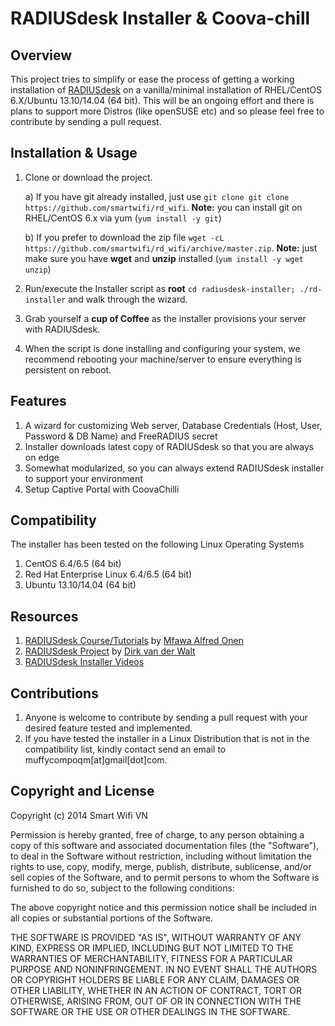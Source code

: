 RADIUSdesk Installer & Coova-chill
====================
## Overview
This project tries to simplify or ease the process of getting a working installation of [RADIUSdesk](http://www.radiusdesk.com) on a vanilla/minimal installation of RHEL/CentOS 6.X/Ubuntu 13.10/14.04 (64 bit). This will be an ongoing effort and there is plans to support more Distros (like openSUSE etc) and so please feel free to contribute by sending a pull request.

## Installation & Usage
1. Clone or download the project.

   a) If you have git already installed, just use `git clone git clone https://github.com/smartwifi/rd_wifi`. **Note:** you can install git on RHEL/CentOS 6.x via yum (`yum install -y git`)
   
   b) If you prefer to download the zip file `wget -cL https://github.com/smartwifi/rd_wifi/archive/master.zip`. **Note:** just make sure you have **wget** and **unzip** installed (`yum install -y wget unzip`)
2. Run/execute the Installer script as **root** `cd radiusdesk-installer; ./rd-installer` and walk through the wizard.
3. Grab yourself a **cup of Coffee** as the installer provisions your server with RADIUSdesk.
4. When the script is done installing and configuring your system, we recommend rebooting your machine/server to ensure everything is persistent on reboot.

## Features
1. A wizard for customizing Web server, Database Credentials (Host, User, Password & DB Name) and FreeRADIUS secret 
2. Installer downloads latest copy of RADIUSdesk so that you are always on edge
3. Somewhat modularized, so you can always extend RADIUSdesk installer to support your environment
4. Setup Captive Portal with CoovaChilli

## Compatibility
The installer has been tested on the following Linux Operating Systems
 
1. CentOS 6.4/6.5 (64 bit)  
2. Red Hat Enterprise Linux 6.4/6.5 (64 bit) 
3. Ubuntu 13.10/14.04 (64 bit) 

## Resources
1. [RADIUSdesk Course/Tutorials](http://www.maomuffy.com/introduction-to-radiusdesk-with-rhelcentos-6-x-mini-course/) by [Mfawa Alfred Onen](http://ng.linkedin.com/in/mfawaalfredonen/)
2. [RADIUSdesk Project](http://www.radiusdesk.com) by [Dirk van der Walt](http://www.linkedin.com/pub/dirk-van-der-walt/11/b64/79a)
3. [RADIUSdesk Installer Videos](http://www.maomuffy.com/radiusdesk-installer-project/)

## Contributions
1. Anyone is welcome to contribute by sending a pull request with your desired feature tested and implemented.
2. If you have tested the installer in a Linux Distribution that is not in the compatibility list, kindly contact send an email to muffycompoqm[at]gmail[dot]com.

## Copyright and License

Copyright (c) 2014 Smart Wifi VN

Permission is hereby granted, free of charge, to any person obtaining a copy
of this software and associated documentation files (the "Software"), to deal
in the Software without restriction, including without limitation the rights
to use, copy, modify, merge, publish, distribute, sublicense, and/or sell
copies of the Software, and to permit persons to whom the Software is
furnished to do so, subject to the following conditions:

The above copyright notice and this permission notice shall be included in
all copies or substantial portions of the Software.

THE SOFTWARE IS PROVIDED "AS IS", WITHOUT WARRANTY OF ANY KIND, EXPRESS OR
IMPLIED, INCLUDING BUT NOT LIMITED TO THE WARRANTIES OF MERCHANTABILITY,
FITNESS FOR A PARTICULAR PURPOSE AND NONINFRINGEMENT. IN NO EVENT SHALL THE
AUTHORS OR COPYRIGHT HOLDERS BE LIABLE FOR ANY CLAIM, DAMAGES OR OTHER
LIABILITY, WHETHER IN AN ACTION OF CONTRACT, TORT OR OTHERWISE, ARISING FROM,
OUT OF OR IN CONNECTION WITH THE SOFTWARE OR THE USE OR OTHER DEALINGS IN
THE SOFTWARE.
